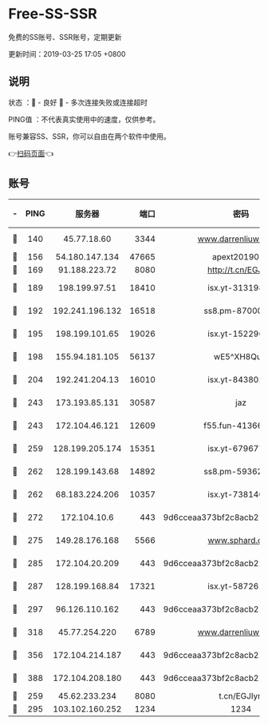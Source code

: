 # Free-SS-SSR

免费的SS账号、SSR账号，定期更新

更新时间：2019-03-25 17:05 +0800

## 说明

状态     ：🙂 - 良好 🙁 - 多次连接失败或连接超时

PING值   ：不代表真实使用中的速度，仅供参考。

账号兼容SS、SSR，你可以自由在两个软件中使用。

👉[扫码页面](https://liesauer.github.io/Free-SS-SSR/)👈

## 账号

|-|PING|服务器|端口|密码|加密方式|区域|
|:----:|:----:|:-----:|-----:|:----:|:----:|:----:|
|🙂|140|45.77.18.60|3344|www.darrenliuwei.com|aes-256-cfb|JP|
|🙂|156|54.180.147.134|47665|apext2019001|chacha20|KR|
|🙂|169|91.188.223.72|8080|http://t.cn/EGJIyrl|rc4-md5|RU|
|🙂|189|198.199.97.51|18410|isx.yt-31319888|aes-256-cfb|US|
|🙂|192|192.241.196.132|16518|ss8.pm-87000545|aes-256-cfb|US|
|🙂|195|198.199.101.65|19026|isx.yt-15229699|aes-256-cfb|US|
|🙂|198|155.94.181.105|56137|wE5^XH8Quw|aes-256-cfb|US|
|🙂|204|192.241.204.13|16010|isx.yt-84380277|aes-256-cfb|US|
|🙂|243|173.193.85.131|30587|jaz|aes-256-cfb|US|
|🙂|243|172.104.46.121|12609|f55.fun-41366697|aes-256-cfb|SG|
|🙂|259|128.199.205.174|15351|isx.yt-67967792|aes-256-cfb|SG|
|🙂|262|128.199.143.68|14892|ss8.pm-59362021|aes-256-cfb|SG|
|🙂|262|68.183.224.206|10357|isx.yt-73814044|aes-256-cfb|SG|
|🙂|272|172.104.10.6|443|9d6cceaa373bf2c8acb22e60b6a58be6|aes-256-cfb|US|
|🙂|275|149.28.176.168|5566|www.sphard.com|aes-256-cfb|AU|
|🙂|285|172.104.20.209|443|9d6cceaa373bf2c8acb22e60b6a58be6|aes-256-cfb|US|
|🙂|287|128.199.168.84|17321|isx.yt-58726125|aes-256-cfb|SG|
|🙂|297|96.126.110.162|443|9d6cceaa373bf2c8acb22e60b6a58be6|aes-256-cfb|US|
|🙂|318|45.77.254.220|6789|www.darrenliuwei.com|aes-256-cfb|SG|
|🙂|356|172.104.214.187|443|9d6cceaa373bf2c8acb22e60b6a58be6|aes-256-cfb|US|
|🙂|388|172.104.208.180|443|9d6cceaa373bf2c8acb22e60b6a58be6|aes-256-cfb|US|
|🙂|259|45.62.233.234|8080|t.cn/EGJIyrl|rc4-md5|CA|
|🙁|295|103.102.160.252|1234|1234|rc4-md5|JP|
